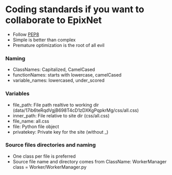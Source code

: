 # Coding standards if you want to collaborate to EpixNet
 - Follow [PEP8](https://www.python.org/dev/peps/pep-0008/)
 - Simple is better than complex
 - Premature optimization is the root of all evil

### Naming
 - ClassNames: Capitalized, CamelCased
 - functionNames: starts with lowercase, camelCased
 - variable_names: lowercased, under_scored

### Variables
 - file_path: File path realtive to working dir (data/17ib6teRqdVgjB698T4cD1zDXKgPqpkrMg/css/all.css)
 - inner_path: File relative to site dir (css/all.css)
 - file_name: all.css
 - file: Python file object
 - privatekey: Private key for the site (without _)

### Source files directories and naming
 - One class per file is preferred
 - Source file name and directory comes from ClassName: WorkerManager class = Worker/WorkerManager.py
